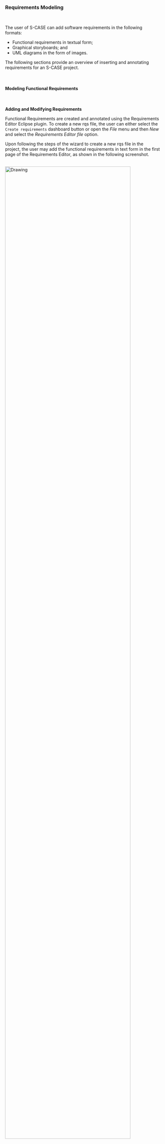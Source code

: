 ### Requirements Modeling

<br>

The user of S-CASE can add software requirements in the following formats:
- Functional requirements in textual form;
- Graphical storyboards; and
- UML diagrams in the form of images.

The following sections provide an overview of inserting and annotating requirements for an S-CASE project.

<br>

#### Modeling Functional Requirements

<br>

**Adding and Modifying Requirements**

Functional Requirements are created and annotated using the Requirements Editor Eclipse plugin.
To create a new rqs file, the user can either select the `Create requirements` dashboard button
or open the *File* menu and then *New* and select the *Requirements Editor file* option.

Upon following the steps of the wizard to create a new rqs file in the project, the user may add
the functional requirements in text form in the first page of the Requirements Editor, as shown
in the following screenshot.

<br>

<img src="./reqmodeling_images/Requirements.png" alt="Drawing" width="90%"/>

<br>

The user can add a new requirement by pressing the ![plus](reqmodeling_images/plusbutton.png) button.

Requirements can also be deleted, using the ![delete](reqmodeling_images/deletebutton.png) button, or
modified, using the ![modify](reqmodeling_images/modifybutton.png) button. Note than if a requirement
is deleted or modified, the corresponding annotations of the requirement are also deleted. Finally,
requirements can be moved down or up using the ![down](reqmodeling_images/movedownbutton.png) and
![up](reqmodeling_images/moveupbutton.png) buttons.

<br>

**Viewing and Modifying Annotations**

Annotations can be viewed and modified in the second page of the Requirements Editor. An example showing an annotated requirements file is shown in the following screenshot.

<br>

<img src="./reqmodeling_images/Annotations.png" alt="Drawing" width="90%"/>

<br>

As shown in this screenshot, there are two types of annotations, *entities* and *associations*. Entities declare the type of each word (or phrase), and they can be one of:
- Actor
- Action
- Object
- Property

Associations declare the relations between different entities. The following relations are supported:
- IsActorOf, which is defined from an Actor to an Action;
- ActsOn, which is defined from an Action to an Object or from an Action to a Property;
- HasProperty, which is defined from an Actor to a Property or from an Action to a Property or from an Object to a Property;
- RelatesTo, which is defined from an Object to an Object.

Annotations are added and deleted using the right click context menu, while any modification of annotations is automatically saved to the file.

An entity annotation can be created by selecting a word or phrase and right clicking on the selected word. After that the user can select the appropriate entity from the context menu.

![CreateEntityAnnotation](reqmodeling_images/CreateEntityAnnotation.png)

Associations are created by right clicking on existing entity annotations. The Requirements Editor automatically determines all possible associations from the currently selected entity and groups them in categories according to their type.

![CreateAssociationAnnotation](reqmodeling_images/CreateAssociationAnnotation.png)

When no association is possible from a selected entity or any possible target entities are already selected, the tool does not allow selecting the association.

![DisallowAssociationAnnotation](reqmodeling_images/DisallowAssociationAnnotation.png)

Finally, deleting an annotations is simple. One can delete an annotation by right clicking on it and selecting the option *Delete*. Note, however that when entity annotations are deleted, the related associations are also deleted.

![CascadeDeleteAnnotation](reqmodeling_images/CascadeDeleteAnnotation.png)

<br>

The *Requirements Editor* also supports automatically annotating software requirements using an NLP parser. This is performed by right clicking on the rqs file and selecting the option *Auto annotate*.

Note that when selecting this option all annotations are removed. Additionally, the user can select to clear the annotations of a file using the menu option *Clear all annotations*. This command is particularly useful if the user wants to modify the requirements in the first page of the editor.

Finally, note that automatic annotation should be used as a helpful complement; however it is important that the user inspects the annotations and modifies them if required.

<br>

#### Modeling Storyboards

<br>

<!-- add here the purpose of storyboards -->

<br>

**Adding and Modifying Storyboards**


To create a new sbd file, the user can either select the `Create storyboards` dashboard button or open the *File* menu and then *New* and select the *Storyboards Diagram* option.

Upon following the steps of the wizard to create a new sbd file in the project, the user may populate the diagram with nodes and paths. The available nodes are shown in the tool palette.

<br>

![Palette](reqmodeling_images/Palette.png)

<br>

Storyboard and Action are similar within the same diagram. Actions, however, represent atomic operations, whereas Storyboards must have their own diagram consisting possibly of several actions.

Properties are interpreted as parameters of Actions. They have to be connected to some Action of the diagram.

Conditions can be used to split the main flow of a storyboard. Each condition must have exactly two outgoing paths.

Each Storyboard Diagram must have exactly one StartNode and one EndNode. The StartNode is the first node of the diagram and the EndNode is the last node of the diagram.

Finally, Path is used to connect the nodes of the diagram to one another. The have one direction, and in the case of an outgoing Condition path, they also have a label.

The palette is also available at any time at the position of the mouse.

<br>

![MousePalette](reqmodeling_images/MousePalette.png)

<br>

So, the user can select any element from the Palette by clicking on it and place it on the Canvas by clicking once again.

The following figure depicts an example storyboard diagram.

<br>

![Storyboard](reqmodeling_images/Storyboard.png)

<br>

The properties of a diagram element can be changed by clicking on it and changing the values in the Properties editor.

<br>

![Properties](reqmodeling_images/Properties.png)

<br>

For Action, one can change the name, see the other connected nodes and properties and select the type of the action, out of the 4 CRUD types, Create, Read, Update, and Delete, and the type Other. Most other nodes (and paths) have only a name, while storyboard has also the Precondition option, as the diagram precondition.

<br>

![PropertiesStartNode](reqmodeling_images/PropertiesStartNode.png)

<br>

Finally, apart from the properties of a storyboard diagram, the user also has to annotate the diagram actions. This is accomplished using the commands of the right-click context menu of storyboard files. The *Annotate Diagram Instances* option opens the sbd file in Requirements Editor and presents the actions of the diagram to the user so that he/she may annotate them. The *Auto annotate diagram instances* option automatically annotates the text instances using the NLP parser. Finally, the user can select to clear the annotations of a file using the menu option *Clear all annotations*.

<br>

**Validating Storyboards**

Storyboard diagrams have specific validation rules. Storyboard Creator checks these rules every time a diagram is saved and presents them in the Problems tab of Eclipse.

Several validation errors are shown in the following figure.

<br>

![Validation](reqmodeling_images/Validation.png)

<br>

In the above example, the start node does not connect to any node, the Action "Add tag" does not connect to any node, and there is no connection (i.e. possible path) to the Action "Create Bookmark". In addition, a condition path of Condition "User wants to add tag?" does not have a name.

The messages shown by Storyboard Creator are informative, so the user should be able to correct the diagram and upon saving, these messages will disappear.

<br>

#### Modeling UML diagrams

<br>

**Importing UML diagram images**

To create a new uml file from an image the user should start the import wizard by selecting the option *File > Import..* from the menu.
Eclipse presents a list of import wizards, where the user can expand the node "S-CASE" and select "Import UML diagram from image".

<br>

![Import uml image](reqmodeling_images/ImportUML.png)

<br>

The UML image import wizard is based on a standard Eclipse import wizard. The wizard consists of two pages:
  1. UML diagram image selection,
  2. Export diagram XMI.

The first page asks the user to select an image file containing the diagram, and denote the type of diagram to be
detected - activity or use case diagram. Once an image is selected, a preview of the image is shown in the page.
Selecting *Next* continues the wizard.

<br>

![Import wizard first page](reqmodeling_images/ImportWizard1.png)

<br>

The Export diagram XMI page asks the user to select the location of the resulting model file
(a project or a folder in the workspace), and give a *File Name* with a "uml" extension for
the resulting file. Selecting the option to open the result in editor will start the associated
Eclipse editor (based on the file extension) after the recognition finishes. Several advanced
options can also be configured in this page. Note also that by selecting *Advanced<<* and then
check the *"Show images"* checkbox, the images resulting from intermediate processing stages
of the recognition will be displayed.

<br>

![Import wizard second page](reqmodeling_images/ImportWizard2.png)

<br>

The recognition starts when the user selects the option to ‘Finish’ the wizard. Progress of the recognition can be monitored in the Eclipse view ‘Progress’. The output of the process is stored in the uml file under the specified project/folder that the user has defined in the wizard.

<br>

**Generating Papyrus UML diagrams**

The user has also the option to use *Papyrus* to view or edit the created uml file. The user can right-click on the created uml file and select *"Convert to Papyrus Diagrams"*. The Papyrus diagram is generated and opened with Papyrus editor.

<br>

![Generate papyrus uml diagram](reqmodeling_images/papyrusUML.png)

<br>

The same process is followed for both activity and use case diagrams.
